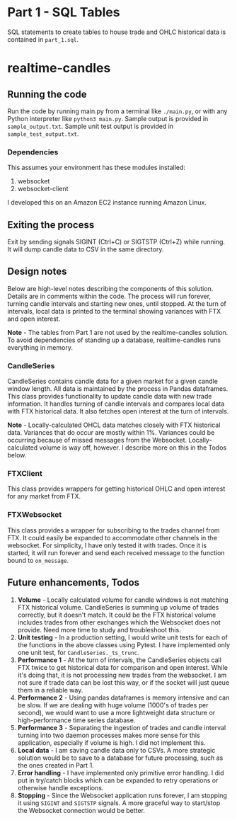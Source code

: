 
# Part 1 - SQL Tables
SQL statements to create tables to house trade and OHLC historical data is contained in `part_1.sql`.

# realtime-candles
## Running the code
Run the code by running main.py from a terminal like `./main.py`, or with any Python interpreter like `python3 main.py`.
Sample output is provided in `sample_output.txt`.
Sample unit test output is provided in `sample_test_output.txt`.

### Dependencies
This assumes your environment has these modules installed:
1. websocket
2. websocket-client

I developed this on an Amazon EC2 instance running Amazon Linux.

## Exiting the process
Exit by sending signals SIGINT (Ctrl+C) or SIGTSTP (Ctrl+Z) while running. It will dump candle data to CSV in the same directory.

## Design notes
Below are high-level notes describing the components of this solution. Details are in comments within the code.
The process will run forever, turning candle intervals and starting new ones, until stopped. At the turn of intervals, local data is printed to the terminal showing variances with FTX and open interest.

**Note** - The tables from Part 1 are not used by the realtime-candles solution. To avoid dependencies of standing up a database, realtime-candles runs everything in memory.

### CandleSeries
CandleSeries contains candle data for a given market for a given candle window length. All data is maintained by the process in Pandas dataframes.
This class provides functionality to update candle data with new trade information. It handles turning of candle intervals and compares local data with FTX historical data. It also fetches open interest at the turn of intervals.

**Note** - Locally-calculated OHCL data matches closely with FTX historical data. Variances that do occur are mostly within 1%. Variances could be occurring because of missed messages from the Websocket. Locally-calculated volume is way off, however. I describe more on this in the Todos below. 

### FTXClient
This class provides wrappers for getting historical OHLC and open interest for any market from FTX.

### FTXWebsocket
This class provides a wrapper for subscribing to the trades channel from FTX. It could easily be expanded to accommodate other channels in the websocket. For simplicity, I have only tested it with trades.
Once it is started, it will run forever and send each received message to the function bound to `on_message`.

## Future enhancements, Todos
1. **Volume** - Locally calculated volume for candle windows is not matching FTX historical volume. CandleSeries is summing up volume of trades correctly, but it doesn't match.  It could be the FTX historical volume includes trades from other exchanges which the Websocket does not provide. Need more time to study and troubleshoot this.
2. **Unit testing** - In a production setting, I would write unit tests for each of the functions in the above classes using Pytest. I have implemented only one unit test, for `CandleSeries._ts_trunc`.
3. **Performance 1** - At the turn of intervals, the CandleSeries objects call FTX twice to get historical data for comparison and open interest. While it's doing that, it is not processing new trades from the websocket. I am not sure if trade data can be lost this way, or if the socket will just queue them in a reliable way. 
4. **Performance 2** - Using pandas dataframes is memory intensive and can be slow. If we are dealing with huge volume (1000's of trades per second), we would want to use a more lightweight data structure or high-performance time series database.
5. **Performance 3** - Separating the ingestion of trades and candle interval turning into two daemon processes makes more sense for this application, especially if volume is high. I did not implement this.
6. **Local data** - I am saving candle data only to CSVs. A more strategic solution would be to save to a database for future processing, such as the ones created in Part 1.
7. **Error handling** - I have implemented only primitive error handling. I did put in try/catch blocks which can be expanded to retry operations or otherwise handle exceptions.
8. **Stopping** - Since the Websocket application runs forever, I am stopping it using `SIGINT` and `SIGTSTP` signals. A more graceful way to start/stop the Websocket connection would be better.